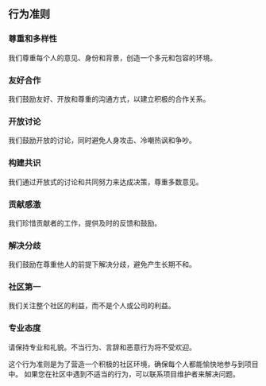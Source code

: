 ## 行为准则

### 尊重和多样性

我们尊重每个人的意见、身份和背景，创造一个多元和包容的环境。

### 友好合作

我们鼓励友好、开放和尊重的沟通方式，以建立积极的合作关系。

### 开放讨论

我们鼓励开放的讨论，同时避免人身攻击、冷嘲热讽和争吵。

### 构建共识

我们通过开放式的讨论和共同努力来达成决策，尊重多数意见。

### 贡献感激

我们珍惜贡献者的工作，提供及时的反馈和鼓励。

### 解决分歧

我们鼓励在尊重他人的前提下解决分歧，避免产生长期不和。

### 社区第一

我们关注整个社区的利益，而不是个人或公司的利益。

### 专业态度

请保持专业和礼貌。不当行为、言辞和恶意行为将不受欢迎。

这个行为准则是为了营造一个积极的社区环境，确保每个人都能愉快地参与到项目中。
如果您在社区中遇到不适当的行为，可以联系项目维护者来解决问题。

